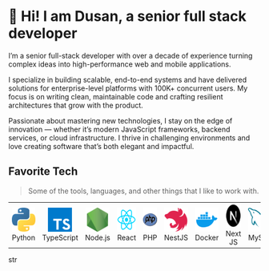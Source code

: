 
<h1 align="left">👋 Hi! I am Dusan, a senior full stack developer</h1>

I’m a senior full-stack developer with over a decade of experience turning complex ideas into high-performance web and mobile applications.

I specialize in building scalable, end-to-end systems and have delivered solutions for enterprise-level platforms with 100K+ concurrent users. My focus is on writing clean, maintainable code and crafting resilient architectures that grow with the product.

Passionate about mastering new technologies, I stay on the edge of innovation — whether it’s modern JavaScript frameworks, backend services, or cloud infrastructure. I thrive in challenging environments and love creating software that’s both elegant and impactful.



<h2 align="left">Favorite Tech</h2>

> Some of the tools, languages, and other things that I like to work with.

<table>
  <tr>
    <td align="center" width="96">
      <img src="./.github/images/python.png" width="48" height="48" alt="JavaScript" />
      <br>Python
    </td>
    <td align="center" width="96">
      <img src="./.github/images/typescript.png" width="48" height="48" alt="TypeScript" />
      <br>TypeScript
    </td>
    <td align="center" width="96">
      <img src="./.github/images/nodejs.png" width="48" height="48" alt="Node.js" />
      <br>Node.js
    </td>
    <td align="center" width="96">
      <img src="./.github/images/react.png" width="48" height="48" alt="React" />
      <br>React
    </td>
     <td align="center" width="96">
      <img src="./.github/images/php.png" width="48" height="48" alt="JavaScript" />
      <br>PHP
    </td>
    <td align="center" width="96">
      <img src="./.github/images/nestjs.svg" width="48" height="48" alt="NestJS" />
      <br>NestJS
    </td>
    <td align="center" width="96">
      <img src="./.github/images/docker.png" width="48" height="48" alt="Docker" />
      <br>Docker
    </td>
    <td align="center" width="96">
      <img src="./.github/images/next.js.png" width="48" height="48" alt="Pop OS" />
      <br>Next JS
    </td>
    <td align="center" width="96">
      <img src="./.github/images/mysql.png" width="48" height="48" alt="MySQL" />
      <br>MySQL
    </td>
  </tr>
</table>

str